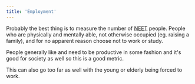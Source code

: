 ```yaml
---
title: 'Employment'
---
```


Probably the best thing is to measure the number of [NEET](https://en.wikipedia.org/wiki/NEET) people. People who are physically and mentally able, not otherwise occupied (eg. raising a family), and for no apparent reason choose not to work or study.

People generally like and need to be productive in some fashion and it's good for society as well so this is a good metric.

This can also go too far as well with the young or elderly being forced to work.
